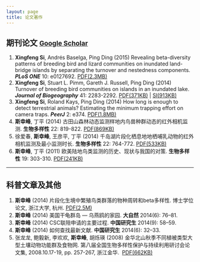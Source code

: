 ```yaml
---
layout: page
title: 论文著作
---
```


## 期刊论文 <small>[**Google Scholar**](http://scholar.google.com/citations?user=wI1qfPsAAAAJ&hl=en) </small>

1. **Xingfeng Si**, Andrés Baselga, Ping Ding (2015) Revealing beta-diversity patterns of breeding bird and lizard communities on inundated land-bridge islands by separating the turnover and nestedness components. ***PLoS ONE*** 10: e0127692. [PDF(2.3MB)](http://sixf.org/files/articles/Si-etal2015.pdf)
1. **Xingfeng Si**, Stuart L. Pimm, Gareth J. Russell, Ping Ding (2014) Turnover of breeding bird communities on islands in an inundated lake. ***Journal of Biogeography*** 41: 2283-2292. [PDF(371KB)](http://sixf.org/files/articles/Si-etal2014JB.pdf)  | [SI(913KB)](http://sixf.org/files/articles/Si-etal2014JB-SI.pdf)
1. **Xingfeng Si**, Roland Kays, Ping Ding (2014) How long is enough to detect terrestrial animals? Estimating the minimum trapping effort on camera traps. ***PeerJ*** 2: e374. [PDF(1.8MB)](http://sixf.org/files/articles/Si-etal2014.pdf)
1. **斯幸峰**, 丁平 (2014) 古田山森林动态监测样地内鸟兽种群动态的红外相机监测. **生物多样性** 22: 819-822.  [PDF(869KB)](http://sixf.org/files/articles/Si-Ding2014.pdf)
1. 徐爱春, **斯幸峰**, 王彦平, 丁平 (2014) 千岛湖片段化栖息地地栖哺乳动物的红外相机监测及最小监测时长. **生物多样性** 22: 764-772.  [PDF(533KB)](http://sixf.org/files/articles/Xu-etal2014.pdf)
1. **斯幸峰**, 丁平 (2011) 欧美陆地鸟类监测的历史、现状与我国的对策. **生物多样性** 19: 303-310.    [PDF(241KB)](http://sixf.org/files/articles/Si-Ding2011.pdf)

---


## 科普文章及其他

1. **斯幸峰** (2014) 片段化生境中繁殖鸟类群落的物种周转和beta多样性. 博士学位论文, 浙江大学, 杭州. [PDF(2.5M)](http://sixf.org/files/articles/Si2014.pdf)
1. **斯幸峰** (2014) 美国干龟群岛 — 乌燕鸥的家园. **大自然** 2014(6): 76–81.
1. **斯幸峰** (2014) CSC联陪申请的主要过程. **中国研究生** 2014(9): 58–59.
1. **斯幸峰** (2014) 如何查找最新文献. **中国研究生** 2014(6): 32–33.
1. 张龙龙, 鲍毅新, 李欢欢, **斯幸峰**, 胡烁瑛 (2008) 金华北山秋季不同植被类型大型土壤动物功能群及食物网. 第八届全国生物多样性保护与持续利用研讨会论文集, 2008.10.17-19, pp. 257-267, 浙江金华.  [PDF(662KB)](http://sixf.org/files/articles/Zhang-etal2008.pdf)